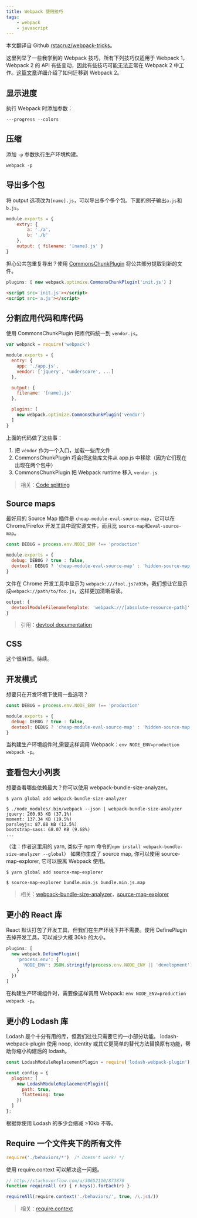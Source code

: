 ```yaml
---
title: Webpack 使用技巧
tags:
    - webpack
    - javascript
---
```


本文翻译自 Github [rstacruz/webpack-tricks](https://github.com/rstacruz/webpack-tricks)。

这里列举了一些我学到的 Webpack 技巧，所有下列技巧仅适用于 Webpack 1， Webpack 2 的 API 有些变动，因此有些技巧可能无法正常在 Webpack 2 中工作。[这篇文章](http://javascriptplayground.com/blog/2016/10/moving-to-webpack-2/)详细介绍了如何迁移到 Webpack 2。

## 显示进度
执行 Webpack 时添加参数：
```
---progress --colors
```

## 压缩
添加 `-p` 参数执行生产环境构建。
```
webpack -p
```

## 导出多个包
将 output 选项改为`[name].js`，可以导出多个多个包。下面的例子输出`a.js`和`b.js`。
```javascript
module.exports = {
    extry: {
        a: './a',
        b: './b'
    },
    output: { filename: '[name].js' }
}
```
担心公共包重复导出？使用 [CommonsChunkPlugin](https://webpack.github.io/docs/list-of-plugins.html#commonschunkplugin) 将公共部分提取到新的文件。
```javascript
plugins: [ new webpack.optimize.CommonsChunkPlugin('init.js') ]
```
```html
<script src='init.js'></script>
<script src='a.js'></script>
```

## 分割应用代码和库代码
使用 CommonsChunkPlugin 把库代码统一到 `vendor.js`。
```javascript
var webpack = require('webpack')

module.exports = {
  entry: {
    app: './app.js',
    vendor: ['jquery', 'underscore', ...]
  },

  output: {
    filename: '[name].js'
  },

  plugins: [
    new webpack.optimize.CommonsChunkPlugin('vendor')
  ]
}
```
上面的代码做了这些事：
1. 把 `vendor` 作为一个入口，加载一些库文件
2. CommonsChunkPlugin 将会把这些库文件从 app.js 中移除（因为它们现在出现在两个包中）
3. CommonsChunkPlugin 把 Webpack runtime 移入 `vendor.js`
> 相关：[Code splitting](https://webpack.github.io/docs/code-splitting.html#split-app-and-vendor-code)

## Source maps
最好用的 Source Map 插件是 `cheap-module-eval-source-map`，它可以在 Chrome/Firefox 开发工具中现实源文件，而且比 `source-map`和`eval-source-map`。
```javascript
const DEBUG = process.env.NODE_ENV !== 'production'

module.exports = {
  debug: DEBUG ? true : false,
  devtool: DEBUG ? 'cheap-module-eval-source-map' : 'hidden-source-map'
}
```
文件在 Chrome 开发工具中显示为 `webpack:///fool.js?a93h`，我们想让它显示成`webpack://path/to/foo.js`，这样更加清晰易读。
```javascript
output: {
  devtoolModuleFilenameTemplate: 'webpack:///[absolute-resource-path]'
}
```
> 引用：[devtool documentation](https://webpack.github.io/docs/configuration.html#devtool)

## CSS
这个很麻烦。待续。

## 开发模式
想要只在开发环境下使用一些选项？
```javascript
const DEBUG = process.env.NODE_ENV !== 'production'

module.exports = {
  debug: DEBUG ? true : false,
  devtool: DEBUG ? 'cheap-module-eval-source-map' : 'hidden-source-map'
}
```
当构建生产环境组件时,需要这样调用 Webpack：`env NODE_ENV=production webpack -p`。

## 查看包大小列表
想要查看哪些依赖最大？你可以使用 webpack-bundle-size-analyzer。
```
$ yarn global add webpack-bundle-size-analyzer

$ ./node_modules/.bin/webpack --json | webpack-bundle-size-analyzer
jquery: 260.93 KB (37.1%)
moment: 137.34 KB (19.5%)
parsleyjs: 87.88 KB (12.5%)
bootstrap-sass: 68.07 KB (9.68%)
...
```
（注：作者这里用的 yarn, 类似于 npm 命令的`npm install webpack-bundle-size-analyzer --global`）
如果你生成了 source map, 你可以使用 source-map-explorer, 它可以脱离 Webpack 使用。
```
$ yarn global add source-map-explorer

$ source-map-explorer bundle.min.js bundle.min.js.map
```
> 相关：[webpack-bundle-size-analyzer](https://github.com/robertknight/webpack-bundle-size-analyzer)，[source-map-explorer](https://www.npmjs.com/package/source-map-explorer)

## 更小的 React 库
React 默认打包了开发工具，但我们在生产环境下并不需要。使用 DefinePlugin 去掉开发工具，可以减少大概 30kb 的大小。
```javascript
plugins: [
  new webpack.DefinePlugin({
    'process.env': {
      'NODE_ENV': JSON.stringify(process.env.NODE_ENV || 'development')
    }
  })
]
```
在构建生产环境组件时，需要像这样调用 Webpack: `env NODE_ENV=production webpack -p`。

## 更小的 Lodash 库
Lodash 是个十分有用的库，但我们往往只需要它的一小部分功能。 lodash-webpack-plugin 使用 noop, identity 或其它更简单的替代方法替换原有功能，帮助你缩小构建后的 lodash。
```javascript
const LodashModuleReplacementPlugin = require('lodash-webpack-plugin');

const config = {
  plugins: [
    new LodashModuleReplacementPlugin({
      path: true,
      flattening: true
    })
  ]
};
```
根据你使用 Lodash 的多少会缩减 >10kb 不等。

## Require 一个文件夹下的所有文件
```javascript
require('./behaviors/*')  /* Doesn't work! */
```
使用 require.context 可以解决这一问题。
```javascript
// http://stackoverflow.com/a/30652110/873870
function requireAll (r) { r.keys().forEach(r) }

requireAll(require.context('./behaviors/', true, /\.js$/))
```
> 相关：[require.context](http://webpack.github.io/docs/context.html#require-context)
